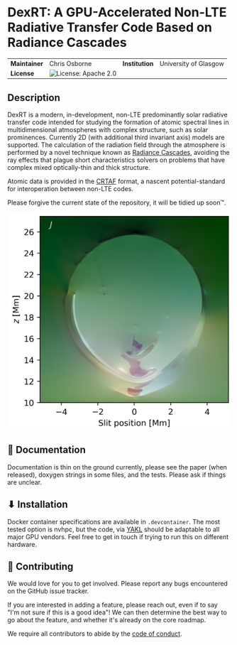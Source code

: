 # DexRT: A GPU-Accelerated Non-LTE Radiative Transfer Code Based on Radiance Cascades


|   |   |   |   |
|---|---|---|---|
| __Maintainer__ | Chris Osborne | __Institution__ | University of Glasgow  |
| __License__ | ![License: Apache 2.0](https://img.shields.io/badge/License-Apache_2.0-blue) | | |


Description
-----------

DexRT is a modern, in-development, non-LTE predominantly solar radiative transfer code intended for studying the formation of atomic spectral lines in multidimensional atmospheres with complex structure, such as solar prominences.
Currently 2D (with additional third invariant axis) models are supported.
The calculation of the radiation field through the atmosphere is performed by a novel technique known as [Radiance Cascades](https://github.com/Raikiri/RadianceCascadesPaper), avoiding the ray effects that plague short characteristics solvers on problems that have complex mixed optically-thin and thick structure.

Atomic data is provided in the [CRTAF](https://github.com/Goobley/CommonRTAtomicFormat) format, a nascent potential-standard for interoperation between non-LTE codes.

Please forgive the current state of the repository, it will be tidied up soon™.

![COCOPLOT of J across Ly beta in a prominence model](Images/cocoplot_lyb_j.png)

📖 Documentation
----------------

Documentation is thin on the ground currently, please see the paper (when released), doxygen strings in some files, and the tests.
Please ask if things are unclear.

⬇ Installation
--------------

Docker container specifications are available in `.devcontainer`. The most tested option is nvhpc, but the code, via [YAKL](https://github.com/mrnorman/YAKL) should be adaptable to all major GPU vendors.
Feel free to get in touch if trying to run this on different hardware.

🤝 Contributing
---------------

We would love for you to get involved.
Please report any bugs encountered on the GitHub issue tracker.

If you are interested in adding a feature, please reach out, even if to say "I'm not sure if this is a good idea"!
We can then determine the best way to go about the feature, and whether it's already on the core roadmap.

We require all contributors to abide by the [code of conduct](CODE_OF_CONDUCT.md).

